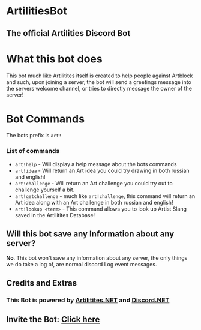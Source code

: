 # ArtilitiesBot
## The official Artilities Discord Bot

# What this bot does
This bot much like Artilitites itself is created to help people against Artblock and such, upon joining a server, the bot will send a greetings message into the servers welcome channel, or tries to directly message the owner of the server!

# Bot Commands
The bots prefix is `art!`
### List of commands
- `art!help` - Will display a help message about the bots commands
- `art!idea` - Will return an Art idea you could try drawing in both russian and english!
- `art!challenge` - Will return an Art challenge you could try out to challenge yourself a bit.
- `art!getchallenge` - much like `art!challenge`, this command will return an Art idea along with an Art challenge in both russian and english!
- `art!lookup <term>` - This command allows you to look up Artist Slang saved in the Artilitites Database!

## Will this bot save any Information about any server?
**No**. This bot won't save any information about any server, the only things we do take a log of, are normal discord Log event messages.

## Credits and Extras
### This Bot is powered by [Artilitites.NET](https://github.com/FabioGaming/Artilities.NET) and [Discord.NET](https://github.com/discord-net/Discord.Net)

## Invite the Bot: [Click here](https://discord.com/api/oauth2/authorize?client_id=1002271285524582400&permissions=274877910016&scope=bot)


